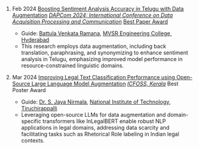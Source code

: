  1. Feb 2024 [Boosting Sentiment Analysis Accuracy in Telugu with Data Augmentation](https://drive.google.com/file/d/1EySRa696i_dcofLM3P_ZZAhZ5MSfNIWX/view?usp=sharing) _[DAPCom 2024: International Conference on Data Acquisition Processing and Communication](https://dapcom.mvsrec.edu.in/)_ [Best Paper Award](https://drive.google.com/file/d/1F4OF-AcXKQA9Pi7Ar_aN7eBLWTRpU4sE/view?usp=sharing)
    * Guide: [Battula Venkata Ramana](https://data.mvsrec.edu.in/faculty/profile.php?option=CSE&name=BATTULA%20VENKATARAMANA&designation=Assistant+Professor&email=venkataramana_cse@mvsrec.edu.in&qualification=M.Tech,(Ph.D)), [MVSR Engineering College, Hyderabad](https://mvsrec.edu.in/)
    * This research employs data augmentation, including back translation, paraphrasing, and synonymizing to enhance sentiment analysis in Telugu, emphasizing improved model performance in resource-constrained linguistic domains.
   

2. Mar 2024 [Improving Legal Text Classification Performance using Open-Source Large Language Model Augmentation](https://drive.google.com/file/d/1zOr-7GMobyI0aXerFeV82uMjods0CCKf/view?usp=sharing) _[ICFOSS, Kerala](https://icfoss.in/)_ Best Poster Award
    * Guide: [Dr. S. Jaya Nirmala](https://www.nitt.edu/home/academics/departments/cse/faculty/jnirmala/), [National Institute of Technology, Tiruchirappalli ](https://www.nitt.edu/)
    * Leveraging open-source LLMs for data augmentation and domain-specific transformers like InLegalBERT enable robust NLP applications in legal domains, addressing data scarcity and facilitating tasks such as Rhetorical Role labeling in Indian legal contexts.

